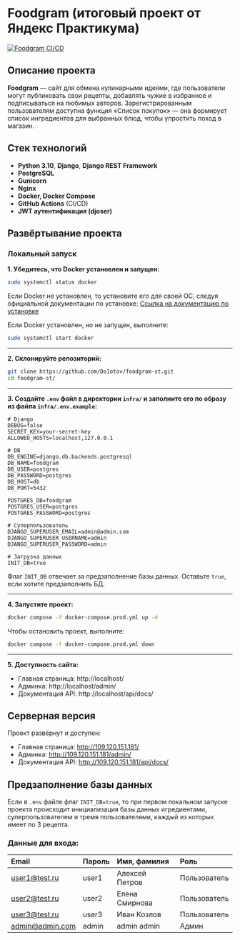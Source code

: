 # Foodgram  (итоговый проект от Яндекс Практикума)

[![Foodgram CI/CD](https://github.com/Do1otov/foodgram-st/actions/workflows/main.yml/badge.svg)](https://github.com/Do1otov/foodgram-st/actions/workflows/main.yml)

## Описание проекта

**Foodgram** — сайт для обмена кулинарными идеями, где пользователи могут публиковать свои рецепты, добавлять чужие в избранное и подписываться на любимых авторов. Зарегистрированным пользователям доступна функция «Список покупок» — она формирует список ингредиентов для выбранных блюд, чтобы упростить поход в магазин.

## Стек технологий

- **Python 3.10**, **Django**, **Django REST Framework**
- **PostgreSQL**
- **Gunicorn**
- **Nginx**
- **Docker, Docker Compose**
- **GitHub Actions** (CI/CD)
- **JWT аутентификация (djoser)**

## Развёртывание проекта

### Локальный запуск

**1. Убедитесь, что Docker установлен и запущен:**

```bash
sudo systemctl status docker
```

Если Docker не установлен, то установите его для своей ОС, следуя официальной документации по установке: [Ссылка на документацию по установке](https://docs.docker.com/engine/install/)

Если Docker установлен, но не запущен, выполните:

```bash
sudo systemctl start docker
```

---

**2. Склонируйте репозиторий:**

```bash
git clone https://github.com/Do1otov/foodgram-st.git
cd foodgram-st/
```

---

**3. Создайте `.env` файл в директории `infra/` и заполните его по образу из файла `infra/.env.example`:**

```
# Django
DEBUG=false
SECRET_KEY=your-secret-key
ALLOWED_HOSTS=localhost,127.0.0.1

# DB
DB_ENGINE=django.db.backends.postgresql
DB_NAME=foodgram
DB_USER=postgres
DB_PASSWORD=postgres
DB_HOST=db
DB_PORT=5432

POSTGRES_DB=foodgram
POSTGRES_USER=postgres
POSTGRES_PASSWORD=postgres

# Суперпользователь
DJANGO_SUPERUSER_EMAIL=admin@admin.com
DJANGO_SUPERUSER_USERNAME=admin
DJANGO_SUPERUSER_PASSWORD=admin

# Загрузка данных
INIT_DB=true
```

Флаг `INIT_DB` отвечает за предзаполнение базы данных. Оставьте `true`, если хотите предзаполнить БД.

---

**4. Запустите проект:**

```bash
docker compose -f docker-compose.prod.yml up -d
```

Чтобы остановить проект, выполните:

```bash
docker compose -f docker-compose.prod.yml down
```

---

**5. Доступность сайта:**
- Главная страница: http://localhost/
- Админка: http://localhost/admin/
- Документация API: http://localhost/api/docs/


## Серверная версия

Проект развёрнут и доступен:
- Главная страница: http://109.120.151.181/
- Админка: http://109.120.151.181/admin/
- Документация API: http://109.120.151.181/api/docs/

## Предзаполнение базы данных

Если в `.env` файле флаг `INIT_DB=true`, то при первом локальном запуске проекта происходит инициализация базы данных игредиентами, суперпользователем и тремя пользователями, каждый из которых имеет по 3 рецепта.

### Данные для входа:

| Email | Пароль | Имя, фамилия | Роль |
| :- | :- | :- | :- |
| user1@test.ru | user1 | Алексей Петров | Пользователь |
| user2@test.ru | user2 | Елена Смирнова | Пользователь |
| user3@test.ru | user3 | Иван Козлов | Пользователь |
| admin@admin.com | admin | admin admin | Админ |

